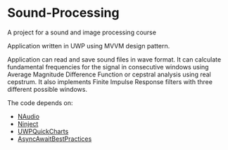 # Sound-Processing
A project for a sound and image processing course

Application written in UWP using MVVM design pattern.

Application can read and save sound files in wave format. It can calculate fundamental frequencies for the signal in consecutive windows using Average Magnitude Difference Function or cepstral analysis using real cepstrum. It also implements Finite Impulse Response filters with three different possible windows.

The code depends on:
- [NAudio](https://github.com/naudio/NAudio)
- [Ninject](http://www.ninject.org/)
- [UWPQuickCharts](https://github.com/ailon/UWPQuickCharts)
- [AsyncAwaitBestPractices](https://github.com/brminnick/AsyncAwaitBestPractices)
